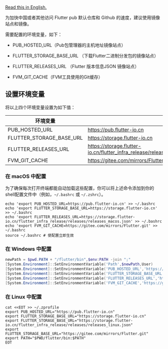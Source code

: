 [Read this in English.](https://github.com/THUDM/ChatGLM3/blob/main/README_en.md)

为加快中国或者其他访问 Flutter pub 默认仓库和 Github 的速度，建议使用镜像站点和镜像。

需要配置的环境变量，如下：

- PUB_HOSTED_URL（Pub包管理器的主机地址镜像站点）

- FLUTTER_STORAGE_BASE_URL （下载Flutter二进制分发包的镜像站点）

- FLUTTER_RELEASES_URL （Flutter 版本信息JSON 镜像站点）

- FVM_GIT_CACHE（FVM工具使用的Git缓存）

## 设置环境变量

将以上四个环境变量设置为如下值：

| 环境变量                     | 值                                                                                              |
| ------------------------ | ---------------------------------------------------------------------------------------------- |
| PUB_HOSTED_URL           | https://pub.flutter-io.cn                                                                      |
| FLUTTER_STORAGE_BASE_URL | https://storage.flutter-io.cn                                                                  |
| FLUTTER_RELEASES_URL     | https://storage.flutter-io.cn/flutter_infra_release/releases/releases_macos/windows/linux.json |
| FVM_GIT_CACHE            | https://gitee.com/mirrors/Flutter.git                                                          |

### 在 macOS 中配置

为了确保每次打开终端都能自动加载这些配置，你可以将上述命令添加到你的shell配置文件中（例如，`~/.bashrc` 或 `~/.zshrc`）。

```shell
echo 'export PUB_HOSTED_URL=https://pub.flutter-io.cn' >> ~/.bashrc
echo 'export FLUTTER_STORAGE_BASE_URL=https://storage.flutter-io.cn' >> ~/.bashrc
echo 'export FLUTTER_RELEASES_URL=https://storage.flutter-io.cn/flutter_infra_release/releases/releases_macos.json' >> ~/.bashrc
echo 'export FVM_GIT_CACHE=https://gitee.com/mirrors/Flutter.git' >> ~/.bashrc
source ~/.bashrc # 使配置立即生效
```

### 在 Windows 中配置

```powershell
newPath = $pwd.PATH + "/flutter/bin",$env:PATH -join ";"
[System.Environment]::SetEnvironmentVariable('Path',$newPath,User)
[System.Environment]::SetEnvironmentVariable('PUB_HOSTED_URL','https://pub.flutter-io.cn',User)
[System.Environment]::SetEnvironmentVariable('FLUTTER_STORAGE_BASE_URL','https://storage.flutter-io.cn',User)
[System.Environment]::SetEnvironmentVariable('FLUTTER_RELEASES_URL','https://storage.flutter-io.cn/flutter_infra_release/releases/releases_windows.json',User)
[System.Environment]::SetEnvironmentVariable('FVM_GIT_CACHE','https://gitee.com/mirrors/Flutter.git',User)
```

### 在 Linux 中配置

```shell
cat <<EOT >> ~/.zprofile
export PUB_HOSTED_URL="https://pub.flutter-io.cn"
export FLUTTER_STORAGE_BASE_URL="https://storage.flutter-io.cn"
export FLUTTER_STORAGE_BASE_URL="https://storage.flutter-io.cn/flutter_infra_release/releases/releases_linux.json"
export FLUTTER_STORAGE_BASE_URL="https://gitee.com/mirrors/Flutter.git"
export PATH="$PWD/flutter/bin:$PATH"
EOT
```
